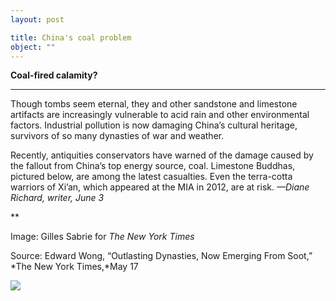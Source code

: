 ```yaml
---
layout: post

title: China's coal problem
object: ""
---
```

**Coal-fired calamity?**

****

Though tombs seem eternal, they and other sandstone and limestone artifacts are increasingly vulnerable to acid rain and other environmental factors. Industrial pollution is now damaging China’s cultural heritage, survivors of so many dynasties of war and weather.

Recently, antiquities conservators have warned of the damage caused by the fallout from China’s top energy source, coal. Limestone Buddhas, pictured below, are among the latest casualties. Even the terra-cotta warriors of Xi’an, which appeared at the MIA in 2012, are at risk. *—Diane Richard, writer, June 3*

**

Image: Gilles Sabrie for *The New York Times*

Source: Edward Wong, “Outlasting Dynasties, Now Emerging From Soot,” *The New York Times,*May 17

![]({{siteurl.base}}/images/14-06-3_46.23.1a-d_relicsEDIT-1.jpeg)
